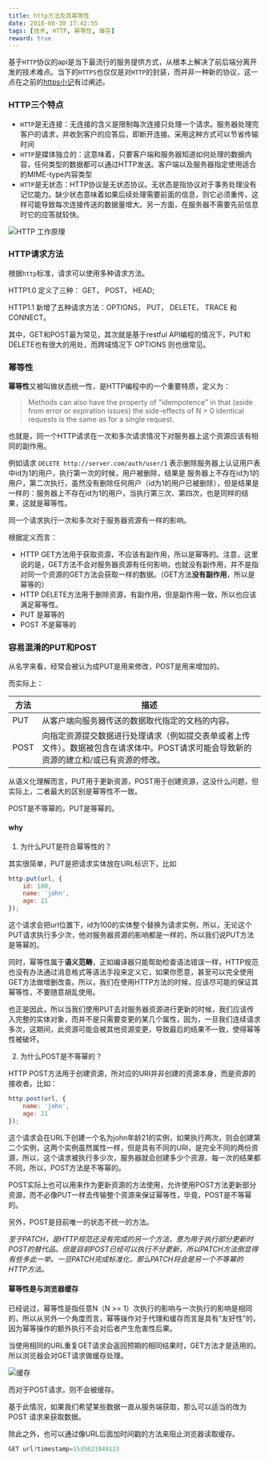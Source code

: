 ```yaml
---
title: http方法及其幂等性
date: 2018-08-30 17:42:55
tags: [技术, HTTP, 幂等性, 缓存]
reward: true
---
```

基于`HTTP`协议的api是当下最流行的服务提供方式，从根本上解决了前后端分离开发的技术难点。当下的`HTTPS`也仅仅是对`HTTP`的封装，而并非一种新的协议，这一点在之前的[https小记](https://blog.supersy.xyz/2018/08/15/https%E5%B0%8F%E8%AE%B0/)有过阐述。

<!--more-->

### HTTP三个特点

- `HTTP`是无连接：无连接的含义是限制每次连接只处理一个请求。服务器处理完客户的请求，并收到客户的应答后，即断开连接。采用这种方式可以节省传输时间
- `HTTP`是媒体独立的：这意味着，只要客户端和服务器知道如何处理的数据内容，任何类型的数据都可以通过HTTP发送。客户端以及服务器指定使用适合的MIME-type内容类型
- `HTTP`是无状态：HTTP协议是无状态协议。无状态是指协议对于事务处理没有记忆能力。缺少状态意味着如果后续处理需要前面的信息，则它必须重传，这样可能导致每次连接传送的数据量增大。另一方面，在服务器不需要先前信息时它的应答就较快。

![HTTP 工作原理](https://ws1.sinaimg.cn/large/0064OUUqly1furt5ose8uj309p05tmx4.jpg) 

### HTTP请求方法

根据`http`标准，请求可以使用多种请求方法。

HTTP1.0 定义了三种： GET， POST， HEAD;

HTTP1.1 新增了五种请求方法：OPTIONS， PUT， DELETE， TRACE 和 CONNECT。

其中，GET和POST最为常见，其次就是基于restful API编程的情况下，PUT和DELETE也有很大的用处，而跨域情况下 OPTIONS 则也很常见。

### 幂等性

**幂等性**又被叫做状态统一性，是HTTP编程中的一个重要特质，定义为：

> Methods can also have the property of "idempotence" in that (aside from error or expiration issues) the side-effects of N > 0 identical requests is the same as for a single request.

也就是，同一个HTTP请求在一次和多次请求情况下对服务器上这个资源应该有相同的副作用。

例如请求 `DELETE http://server.com/auth/user/1` 表示删除服务器上认证用户表中id为1的用户，执行第一次的时候，用户被删除，结果是 服务器上不存在id为1的用户，第二次执行，虽然没有删除任何用户（id为1的用户已被删除），但是结果是一样的：服务器上不存在id为1的用户，当执行第三次、第四次，也是同样的结果，这就是幂等性。

同一个请求执行一次和多次对于服务器资源有一样的影响。

根据定义而言：

- HTTP GET方法用于获取资源，不应该有副作用，所以是幂等的。注意，这里说的是，GET方法不会对服务器资源有任何影响，也就没有副作用，并不是指对同一个资源的GET方法会获取一样的数据。（GET方法**没有副作用**，所以是幂等的）
- HTTP DELETE方法用于删除资源，有副作用，但是副作用一致，所以也应该满足幂等性。
- PUT 是幂等的
- POST 不是幂等的

### 容易混淆的PUT和POST

从名字来看，经常会被认为成PUT是用来修改，POST是用来增加的。

而实际上：

| 方法 | 描述                                                                                                                                    |
| ---- | --------------------------------------------------------------------------------------------------------------------------------------- |
| PUT  | 从客户端向服务器传送的数据取代指定的文档的内容。                                                                                        |
| POST | 向指定资源提交数据进行处理请求（例如提交表单或者上传文件）。数据被包含在请求体中。POST请求可能会导致新的资源的建立和/或已有资源的修改。 |

从语义化理解而言，PUT用于更新资源，POST用于创建资源，这没什么问题，但实际上，二者最大的区别是幂等性不一致。

POST是不等幂的，PUT是等幂的。

#### why

1. 为什么PUT是符合幂等性的？

其实很简单，PUT是把请求实体放在URL标识下，比如

```javaScript
http.put(url, {
    id: 100,
    name: 'john',
    age: 21
});
```

这个请求会把url位置下，id为100的实体整个替换为请求实例，所以，无论这个PUT请求执行多少次，他对服务器资源的影响都是一样的，所以我们说PUT方法是等幂的。

同时，幂等性属于**语义范畴**，正如编译器只能帮助检查语法错误一样，HTTP规范也没有办法通过消息格式等语法手段来定义它，如果你愿意，甚至可以完全使用GET方法做增删改查。所以，我们在使用HTTP方法的时候，应该尽可能的保证其幂等性，不要随意胡乱使用。

也正是因此，所以当我们使用PUT去对服务器资源进行更新的时候，我们应该传入完整的实体对象，而并不是只需要变更的某几个属性，因为，一旦我们连续请求多次，这期间，此资源可能会被其他资源变更，导致最后的结果不一致，使得幂等性被破坏。

2. 为什么POST是不等幂的？

HTTP POST方法用于创建资源，所对应的URI并非创建的资源本身，而是资源的接收者。比如：

```javaScript
http.post(url, {
    name: 'john',
    age: 21
});
```

这个请求会在URL下创建一个名为john年龄21的实例，如果执行两次，则会创建第二个实例，这两个实例虽然属性一样，但是具有不同的URI，是完全不同的两份资源，所以，这个请求被执行多少次，服务器就会创建多少个资源，每一次的结果都不同，所以，POST方法是不等幂的。

POST实际上也可以用来作为更新资源的方法使用，允许使用POST方法更新部分资源，而不必像PUT一样去传输整个资源来保证幂等性，毕竟，POST是不等幂的。

另外，POST是目前唯一的状态不统一的方法。

*至于PATCH，是HTTP规范还没有完成的另一个方法，意为用于执行部分更新时POST的替代品。但是目前POST已经可以执行不分更新，所以PATCH方法倒显得有些多此一举。一旦PATCH完成标准化，那么PATCH将会是另一个不等幂的HTTP方法。*

#### 幂等性是与浏览器缓存

已经说过，幂等性是指任意N（N >= 1）次执行的影响与一次执行的影响是相同的，所以从另外一个角度而言，幂等操作对于代理和缓存而言是具有“友好性”的，因为幂等操作的额外执行不会对后者产生危害性后果。

当使用相同的URL重复GET请求会返回预期的相同结果时，GET方法才是适用的。 所以浏览器会对GET请求做缓存处理。 

![缓存](https://ws1.sinaimg.cn/large/0064OUUqly1furv10n3gdj30zj01cdft.jpg)

而对于POST请求，则不会被缓存。

基于此情况，如果我们希望某些数据一直从服务端获取，那么可以适当的改为 POST 请求来获取数据。

除此之外，也可以通过像URL后面加时间戳的方法来阻止浏览器读取缓存。

```javaScript
GET url?timestamp=1535621949123
```
